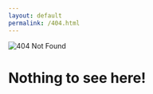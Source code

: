 ```yaml
---
layout: default
permalink: /404.html
---
```


<div class="row">
    <div class="col-2"></div>
    <div class="col-8 text-center">
        <img class="rounded-circle" src="/hackers/avatars/default.png" alt="404 Not Found" />
        <h1 class="my-2">Nothing to see here!</h1>
    </div>
    <div class="col-2"></div>
</div>